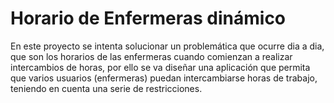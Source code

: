 # Horario de Enfermeras dinámico

En este proyecto se intenta solucionar un problemática que ocurre dia a dia, que son los horarios de las enfermeras cuando comienzan a realizar intercambios de horas, por ello se va diseñar una aplicación que permita que varios usuarios (enfermeras) puedan intercambiarse horas de trabajo, teniendo en cuenta una serie de restricciones.

